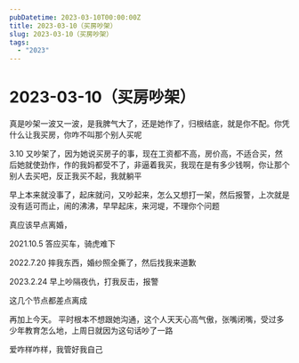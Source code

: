 ```yaml
---
pubDatetime: 2023-03-10T00:00:00Z
title: 2023-03-10（买房吵架）
slug: 2023-03-10（买房吵架）
tags:
  - "2023"
---
```


# 2023-03-10（买房吵架）

真是吵架一波又一波，是我脾气大了，还是她作了，归根结底，就是你不配。你凭什么让我买房，你咋不叫那个别人买呢

3.10
又吵架了，因为她说买房子的事，现在工资都不高，房价高，不适合买，然后她就使劲作，作的我妈都受不了，非逼着我买，我现在是有多少钱啊，你让那个别人去买吧，反正我买不起，我就躺平

早上本来就没事了，起床就问，又吵起来，怎么又想打一架，然后报警，上次就是没有适可而止，闹的沸沸，早早起床，来河堤，不理你个问题

真应该早点离婚，

2021.10.5 答应买车，骑虎难下

2022.7.20 摔我东西，婚纱照全撕了，然后找我来道歉

2023.2.24 早上吵隔夜仇，打我反击，报警

这几个节点都差点离成

再加上今天。 平时根本不想跟她沟通，这个人天天心高气傲，张嘴闭嘴，受过多少年教育怎么地，上周日就因为这句话吵了一路

爱咋样咋样，我管好我自己
